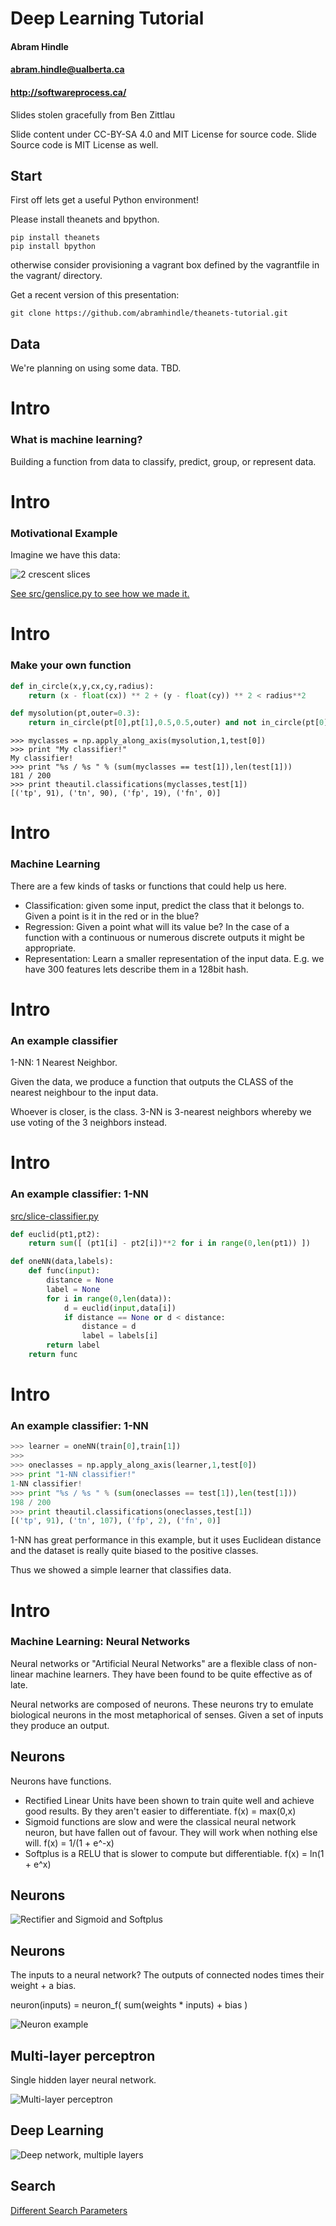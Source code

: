# Deep Learning Tutorial

#### Abram Hindle
#### <abram.hindle@ualberta.ca>
#### http://softwareprocess.ca/

Slides stolen gracefully from Ben Zittlau

Slide content under CC-BY-SA 4.0 and MIT License for source
code. Slide Source code is MIT License as well.



## Start

First off lets get a useful Python environment!

Please install theanets and bpython.

`````
pip install theanets
pip install bpython
`````

otherwise consider provisioning a vagrant box defined by the
vagrantfile in the vagrant/ directory.

Get a recent version of this presentation:

```
git clone https://github.com/abramhindle/theanets-tutorial.git
```


## Data
We're planning on using some data. TBD.




# Intro
### What is machine learning?

Building a function from data to classify, predict, group, or represent data.




# Intro
### Motivational Example

Imagine we have this data:

![2 crescent slices](images/slice.png "A function we want to learn
 f(x,y) -> z where z is red")

[See src/genslice.py to see how we made it.](src/genslice.py)



# Intro
### Make your own function

``` python
def in_circle(x,y,cx,cy,radius):
    return (x - float(cx)) ** 2 + (y - float(cy)) ** 2 < radius**2

def mysolution(pt,outer=0.3):
    return in_circle(pt[0],pt[1],0.5,0.5,outer) and not in_circle(pt[0],pt[1],0.5,0.5,0.1)
```

```
>>> myclasses = np.apply_along_axis(mysolution,1,test[0])
>>> print "My classifier!"
My classifier!
>>> print "%s / %s " % (sum(myclasses == test[1]),len(test[1]))
181 / 200 
>>> print theautil.classifications(myclasses,test[1])
[('tp', 91), ('tn', 90), ('fp', 19), ('fn', 0)]
```


# Intro
### Machine Learning

There are a few kinds of tasks or functions that could help us here.

* Classification: given some input, predict the class that it belongs
  to. Given a point is it in the red or in the blue?
* Regression: Given a point what will its value be? In the case of a
  function with a continuous or numerous discrete outputs it might be
  appropriate.
* Representation: Learn a smaller representation of the input
  data. E.g. we have 300 features lets describe them in a 128bit hash.



# Intro 
### An example classifier

1-NN: 1 Nearest Neighbor.

Given the data, we produce a function that
outputs the CLASS of the nearest neighbour to the input data.

Whoever is closer, is the class. 3-NN is 3-nearest neighbors whereby
we use voting of the 3 neighbors instead.



# Intro
### An example classifier: 1-NN

[src/slice-classifier.py](src/slice-classifier.py)

``` python
def euclid(pt1,pt2):
    return sum([ (pt1[i] - pt2[i])**2 for i in range(0,len(pt1)) ])

def oneNN(data,labels):
    def func(input):
        distance = None
        label = None
        for i in range(0,len(data)):
            d = euclid(input,data[i])
            if distance == None or d < distance:
                distance = d
                label = labels[i]
        return label
    return func
```



# Intro
### An example classifier: 1-NN

``` python
>>> learner = oneNN(train[0],train[1])
>>> 
>>> oneclasses = np.apply_along_axis(learner,1,test[0])
>>> print "1-NN classifier!"
1-NN classifier!
>>> print "%s / %s " % (sum(oneclasses == test[1]),len(test[1]))
198 / 200 
>>> print theautil.classifications(oneclasses,test[1])
[('tp', 91), ('tn', 107), ('fp', 2), ('fn', 0)]

```

1-NN has great performance in this example, but it uses Euclidean
distance and the dataset is really quite biased to the positive
classes.

Thus we showed a simple learner that classifies data.



# Intro
### Machine Learning: Neural Networks

Neural networks or "Artificial Neural Networks" are a flexible class
of non-linear machine learners. They have been found to be quite
effective as of late.

Neural networks are composed of neurons. These neurons try to emulate
biological neurons in the most metaphorical of senses. Given a set of
inputs they produce an output.



## Neurons

Neurons have functions.

* Rectified Linear Units have been shown to train quite well and
  achieve good results. By they aren't easier to differentiate.
  f(x) = max(0,x)
* Sigmoid functions are slow and were the classical neural network
  neuron, but have fallen out of favour. They will work when nothing
  else will. f(x) = 1/(1 + e^-x)
* Softplus is a RELU that is slower to compute but differentiable.
  f(x) = ln(1 + e^x)



## Neurons

![Rectifier and Sigmoid and Softplus](images/Rectifier_and_softplus_functions.svg)




## Neurons

The inputs to a neural network? The outputs of connected nodes times
their weight + a bias.

neuron(inputs) = neuron_f( sum(weights * inputs) + bias  )

![Neuron example](images/neuron.png)



## Multi-layer perceptron

Single hidden layer neural network.

![Multi-layer perceptron](images/20160208141015.png)




## Deep Learning

![Deep network, multiple layers](images/20160208141143.png)




## Search

[Different Search Parameters](http://www.robertsdionne.com/bouncingball/)
